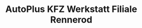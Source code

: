 ---
title: "AutoPlus KFZ Werkstatt Filiale Rennerod"
url: /rennerod/autoplus-kfz-werkstatt-filiale-rennerod/
shop: Autowerkstatt
---